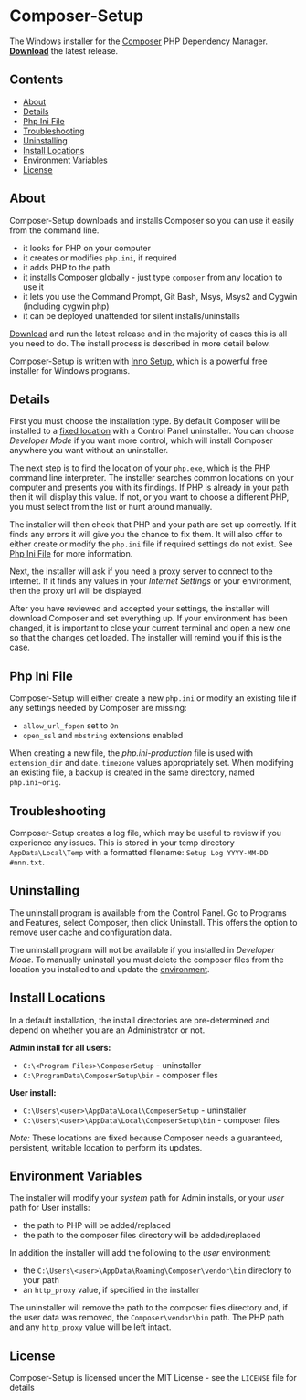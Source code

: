# Composer-Setup

The Windows installer for the [Composer][composer] PHP Dependency Manager. [**Download**][download] the latest release.

## Contents
* [About](#About)
* [Details](#Details)
* [Php Ini File](#Php-Ini-File)
* [Troubleshooting](#Troubleshooting)
* [Uninstalling](#Uninstalling)
* [Install Locations](#Locations)
* [Environment Variables](#Environment)
* [License](#License)

<a name="About"></a>
## About

Composer-Setup downloads and installs Composer so you can use it easily from the command line.

* it looks for PHP on your computer
* it creates or modifies `php.ini`, if required
* it adds PHP to the path
* it installs Composer globally - just type `composer` from any location to use it
* it lets you use the Command Prompt, Git Bash, Msys, Msys2 and Cygwin (including cygwin php)
* it can be deployed unattended for silent installs/uninstalls

[Download][download] and run the latest release and in the majority of cases this is all you need to do. The install process is described in more detail below.

Composer-Setup is written with [Inno Setup][inno], which is a powerful free installer for Windows programs.

<a name="Details"></a>
## Details

First you must choose the installation type. By default Composer will be installed to a [fixed location](#Locations)
with a Control Panel uninstaller. You can choose _Developer Mode_ if you want more control, which will install
Composer anywhere you want without an uninstaller.

The next step is to find the location of your `php.exe`, which is the PHP command line interpreter. The installer
searches common locations on your computer and presents you with its findings. If PHP is already in your path then it
will display this value. If not, or you want to choose a different PHP, you must select from the list or hunt around manually.

The installer will then check that PHP and your path are set up correctly. If it finds any errors it will give you
the chance to fix them. It will also offer to either create or modify the `php.ini` file if required settings do not exist. See [Php Ini File](#Php-Ini-File) for more information.

Next, the installer will ask if you need a proxy server to connect to the internet. If it finds any values in your
*Internet Settings* or your environment, then the proxy url will be displayed.

After you have reviewed and accepted your settings, the installer will download Composer and set everything up. If your
environment has been changed, it is important to close your current terminal and open a new one so that the changes get
loaded. The installer will remind you if this is the case.

<a name="Php-Ini-File"></a>
## Php Ini File
Composer-Setup will either create a new `php.ini` or modify an existing file if any settings needed by Composer are missing:

* `allow_url_fopen` set to `On`
* `open_ssl` and `mbstring` extensions enabled

When creating a new file, the _php.ini-production_ file is used with `extension_dir` and `date.timezone` values appropriately set. When modifying an existing file, a backup is created in the same directory, named `php.ini~orig`.

<a name="Troubleshooting"></a>
## Troubleshooting
Composer-Setup creates a log file, which may be useful to review if you experience any issues. This is stored in your
temp directory `AppData\Local\Temp` with a formatted filename: `Setup Log YYYY-MM-DD #nnn.txt`.

<a name="Uninstalling"></a>
## Uninstalling

The uninstall program is available from the Control Panel. Go to Programs and Features, select Composer, then click
Uninstall. This offers the option to remove user cache and configuration data.

The uninstall program will not be available if you installed in _Developer Mode_. To manually uninstall you must delete
the composer files from the location you installed to and update the [environment](#Environment).

<a name="Locations"></a>
## Install Locations

In a default installation, the install directories are pre-determined and depend on whether you are an Administrator or not.

**Admin install for all users:**

* `C:\<Program Files>\ComposerSetup` - uninstaller
* `C:\ProgramData\ComposerSetup\bin` - composer files

**User install:**

* `C:\Users\<user>\AppData\Local\ComposerSetup` - uninstaller
* `C:\Users\<user>\AppData\Local\ComposerSetup\bin` - composer files

*Note:* These locations are fixed because Composer needs a guaranteed, persistent, writable location to perform its updates.

<a name="Environment"></a>
## Environment Variables

The installer will modify your _system_ path for Admin installs, or your _user_ path for User installs:

* the path to PHP will be added/replaced
* the path to the composer files directory will be added/replaced

In addition the installer will add the following to the _user_ environment:

* the `C:\Users\<user>\AppData\Roaming\Composer\vendor\bin` directory to your path
* an `http_proxy` value, if specified in the installer

The uninstaller will remove the path to the composer files directory and, if the user data was removed, the
`Composer\vendor\bin` path. The PHP path and any `http_proxy` value will be left intact.

<a name="License"></a>
## License

Composer-Setup is licensed under the MIT License - see the `LICENSE` file for details


  [composer]:   https://getcomposer.org/
  [download]:   https://github.com/johnstevenson/composer-setup/releases/latest
  [inno]:       http://www.jrsoftware.org/isinfo.php
